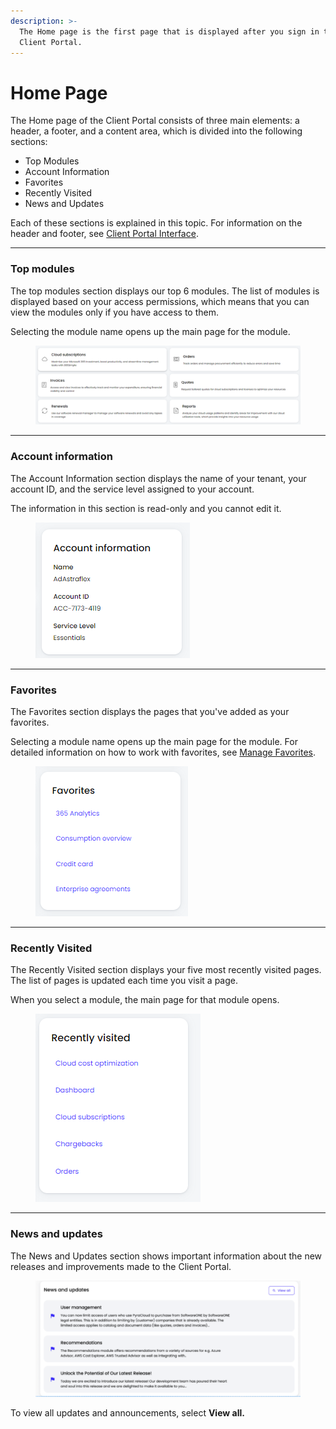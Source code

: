 ```yaml
---
description: >-
  The Home page is the first page that is displayed after you sign in to the
  Client Portal.
---
```


# Home Page

The Home page of the Client Portal consists of three main elements: a header, a footer, and a content area, which is divided into the following sections:

* Top Modules
* Account Information
* Favorites
* Recently Visited
* News and Updates

Each of these sections is explained in this topic. For information on the header and footer, see [Client Portal Interface](../navigate-the-home-page.md).

***

### Top modules

The top modules section displays our top 6 modules.  The list of modules is displayed based on your access permissions, which means that you can view the modules only if you have access to them.

Selecting the module name opens up the main page for the module.

<figure><img src="../../.gitbook/assets/image (22).png" alt=""><figcaption></figcaption></figure>

***

### Account information <a href="#account-information" id="account-information"></a>

The Account Information section displays the name of your tenant, your account ID, and the service level assigned to your account.&#x20;

The information in this section is read-only and you cannot edit it.

<figure><img src="../../.gitbook/assets/image (37) (1) (1) (1) (1).png" alt=""><figcaption></figcaption></figure>

***

### Favorites

The Favorites section displays the pages that you've added as your favorites.&#x20;

Selecting a module name opens up the main page for the module. For detailed information on how to work with favorites, see [Manage Favorites](../../account-settings/manage-favorites.md).&#x20;

<figure><img src="../../.gitbook/assets/image (20).png" alt=""><figcaption></figcaption></figure>

***

### Recently Visited <a href="#recently-visited" id="recently-visited"></a>

The Recently Visited section displays your five most recently visited pages. The list of pages is updated each time you visit a page.&#x20;

When you select a module, the main page for that module opens.

<figure><img src="../../.gitbook/assets/image (35) (1) (1) (1) (1).png" alt=""><figcaption></figcaption></figure>

***

### News and updates <a href="#news-and-updates" id="news-and-updates"></a>

The News and Updates section shows important information about the new releases and improvements made to the Client Portal.

<figure><img src="../../.gitbook/assets/image (34) (1) (1) (1) (1).png" alt=""><figcaption></figcaption></figure>

To view all updates and announcements, select **View all.**&#x20;
